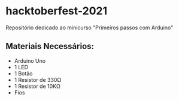 # hacktoberfest-2021
 Repositório dedicado ao minicurso "Primeiros passos com Arduino"

## Materiais Necessários:

<ul>
  <li> Arduino Uno </li> 
  <li> 1 LED </li>
  <li> 1 Botão </li>
  <li> 1 Resistor de 330Ω </li>
  <li> 1 Resistor de 10KΩ </li>
  <li> Fios </li>
  </ul>
